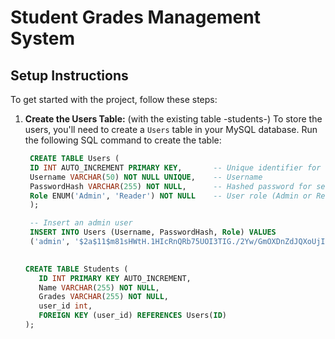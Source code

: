 ﻿# Student Grades Management System

## Setup Instructions

To get started with the project, follow these steps:

1. **Create the Users Table:** (with the existing table -students-)
   To store the users, you'll need to create a `Users` table in your MySQL database. Run the following SQL command to create the table:

   ```sql
    CREATE TABLE Users (
    ID INT AUTO_INCREMENT PRIMARY KEY,       -- Unique identifier for each user
    Username VARCHAR(50) NOT NULL UNIQUE,    -- Username
    PasswordHash VARCHAR(255) NOT NULL,      -- Hashed password for security
    Role ENUM('Admin', 'Reader') NOT NULL    -- User role (Admin or Reader)
    );

    -- Insert an admin user
    INSERT INTO Users (Username, PasswordHash, Role) VALUES
    ('admin', '$2a$11$m81sHWtH.1HIcRnQRb75UOI3TIG./2Yw/GmOXDnZdJQXoUjIPQSNG', 'Admin');

    
   CREATE TABLE Students (
      ID INT PRIMARY KEY AUTO_INCREMENT,
      Name VARCHAR(255) NOT NULL,
      Grades VARCHAR(255) NOT NULL,
      user_id int,
      FOREIGN KEY (user_id) REFERENCES Users(ID)
   );